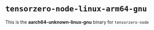 # `tensorzero-node-linux-arm64-gnu`

This is the **aarch64-unknown-linux-gnu** binary for `tensorzero-node`
